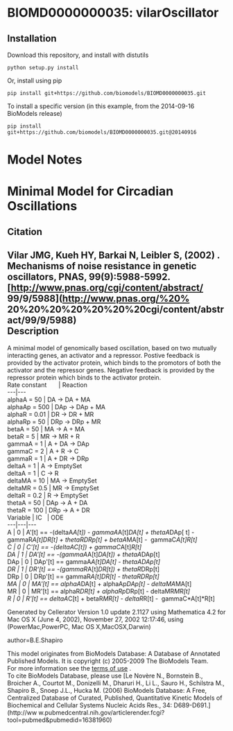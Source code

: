 # BIOMD0000000035: vilarOscillator

## Installation

Download this repository, and install with distutils

`python setup.py install`

Or, install using pip

`pip install git+https://github.com/biomodels/BIOMD0000000035.git`

To install a specific version (in this example, from the 2014-09-16 BioModels release)

`pip install git+https://github.com/biomodels/BIOMD0000000035.git@20140916`


# Model Notes


#

# Minimal Model for Circadian Oscillations

Citation  
---  
Vilar JMG, Kueh HY, Barkai N, Leibler S, (2002) . Mechanisms of noise
resistance in genetic oscillators, PNAS, 99(9):5988-5992.
[http://www.pnas.org/cgi/content/abstract/ 99/9/5988](http://www.pnas.org/%20%
20%20%20%20%20%20%20cgi/content/abstract/99/9/5988)  
Description  
---  
A minimal model of genomically based oscillation, based on two mutually
interacting genes, an activator and a repressor. Postive feedback is provided
by the activator protein, which binds to the promotors of both the activator
and the repressor genes. Negative feedback is provided by the repressor
protein which binds to the activator protein.  
Rate constant       | Reaction  
---|---  
alphaA = 50 | DA -> DA + MA  
alphaAp = 500 | DAp -> DAp + MA  
alphaR = 0.01 | DR -> DR + MR  
alphaRp = 50 | DRp -> DRp + MR  
betaA = 50 | MA -> A + MA  
betaR = 5 | MR -> MR + R  
gammaA = 1 | A + DA -> DAp  
gammaC = 2 | A + R -> C  
gammaR = 1 | A + DR -> DRp  
deltaA = 1 | A -> EmptySet  
deltaA = 1 | C -> R  
deltaMA = 10 | MA -> EmptySet  
deltaMR = 0.5 | MR -> EmptySet  
deltaR = 0.2 | R -> EmptySet  
thetaA = 50 | DAp -> A + DA  
thetaR = 100 | DRp -> A + DR  
Variable | IC   | ODE  
---|---|---  
A | 0 | A'[t] == -(deltaA*A[t]) - gammaA*A[t]*DA[t] + thetaA*DAp[ t] -
gammaR*A[t]*DR[t] + thetaR*DRp[t] + betaA*MA[t] -  gammaC*A[t]*R[t]  
C | 0 | C'[t] == -(deltaA*C[t]) + gammaC*A[t]*R[t]  
DA | 1 | DA'[t] == -(gammaA*A[t]*DA[t]) + thetaA*DAp[t]  
DAp | 0 | DAp'[t] == gammaA*A[t]*DA[t] - thetaA*DAp[t]  
DR | 1 | DR'[t] == -(gammaR*A[t]*DR[t]) + thetaR*DRp[t]  
DRp | 0 | DRp'[t] == gammaR*A[t]*DR[t] - thetaR*DRp[t]  
MA | 0 | MA'[t] == alphaA*DA[t] + alphaAp*DAp[t] - deltaMA*MA[t]  
MR | 0 | MR'[t] == alphaR*DR[t] + alphaRp*DRp[t] - deltaMR*MR[t]  
R | 0 | R'[t] == deltaA*C[t] + betaR*MR[t] - deltaR*R[t] -  gammaC*A[t]*R[t]  
  
Generated by Cellerator Version 1.0 update 2.1127 using Mathematica 4.2 for
Mac OS X (June 4, 2002), November 27, 2002 12:17:46, using (PowerMac,PowerPC,
Mac OS X,MacOSX,Darwin)

author=B.E.Shapiro

This model originates from BioModels Database: A Database of Annotated
Published Models. It is copyright (c) 2005-2009 The BioModels Team.  
For more information see the [terms of
use](http://www.ebi.ac.uk/biomodels/legal.html) .  
To cite BioModels Database, please use [Le Novère N., Bornstein B., Broicher
A., Courtot M., Donizelli M., Dharuri H., Li L., Sauro H., Schilstra M.,
Shapiro B., Snoep J.L., Hucka M. (2006) BioModels Database: A Free,
Centralized Database of Curated, Published, Quantitative Kinetic Models of
Biochemical and Cellular Systems Nucleic Acids Res., 34: D689-D691.](http://ww
w.pubmedcentral.nih.gov/articlerender.fcgi?tool=pubmed&pubmedid=16381960)


